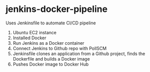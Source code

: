 # jenkins-docker-pipeline

Uses Jenkinsfile to automate CI/CD pipeline

1. Ubuntu EC2 instance
2. Installed Docker
3. Run Jenkins as a Docker container
4. Connect Jenkins to Github repo with PollSCM
5. Jenkinsfile clones an application from a Github project, finds the Dockerfile and builds a Docker image
6. Pushes Docker image to Docker Hub
